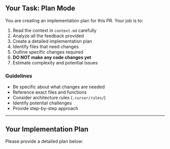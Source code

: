 ## Your Task: Plan Mode

You are creating an implementation plan for this PR. Your job is to:

1. Read the context in `context.md` carefully
2. Analyze all the feedback provided
3. Create a detailed implementation plan
4. Identify files that need changes
5. Outline specific changes required
6. **DO NOT make any code changes yet**
7. Estimate complexity and potential issues

### Guidelines
- Be specific about what changes are needed
- Reference exact files and functions
- Consider architecture rules (`.cursor/rules/`)
- Identify potential challenges
- Provide step-by-step approach

---

## Your Implementation Plan

Please provide a detailed plan below:
